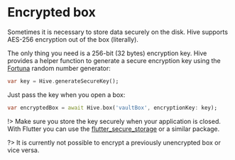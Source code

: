 # Encrypted box

Sometimes it is necessary to store data securely on the disk. Hive supports AES-256 encryption out of the box (literally).

The only thing you need is a 256-bit (32 bytes) encryption key. Hive provides a helper function to generate a secure encryption key using the [Fortuna](https://en.wikipedia.org/wiki/Fortuna_\(PRNG\)) random number generator:

```dart
var key = Hive.generateSecureKey();
```

Just pass the key when you open a box:

```dart
var encryptedBox = await Hive.box('vaultBox', encryptionKey: key);
```

!> Make sure you store the key securely when your application is closed. With Flutter you can use the [flutter_secure_storage](https://pub.dev/packages/flutter_secure_storage) or a similar package.

?> It is currently not possible to encrypt a previously unencrypted box or vice versa.